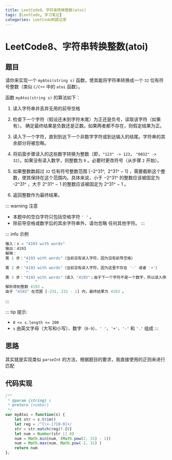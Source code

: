 ```yaml
---
title: LeetCode8、字符串转换整数(atoi)
tags: [LeetCode, 学习笔记]
categories: LeetCode刷题记录
---
```


# LeetCode8、字符串转换整数(atoi)

## 题目
请你来实现一个 `myAtoi(string s)` 函数，使其能将字符串转换成一个 `32` 位有符号整数（类似 `C/C++` 中的 `atoi` 函数）。


函数 `myAtoi(string s)` 的算法如下：

 1. 读入字符串并丢弃无用的前导空格
 
 2. 检查下一个字符（假设还未到字符末尾）为正还是负号，读取该字符（如果有）。 确定最终结果是负数还是正数。如果两者都不存在，则假定结果为正。
 
 3. 读入下一个字符，直到到达下一个非数字字符或到达输入的结尾。字符串的其余部分将被忽略。
 
 4. 将前面步骤读入的这些数字转换为整数（即，`"123" -> 123`， `"0032" -> 32`）。如果没有读入数字，则整数为 `0` 。必要时更改符号（从步骤 `2` 开始）。
 
 5. 如果整数数超过 `32` 位有符号整数范围 [−2^31^,  2^31^ − 1] ，需要截断这个整数，使其保持在这个范围内。具体来说，小于 −2^31^ 的整数应该被固定为 -2^31^ ，大于 2^31^ − 1 的整数应该被固定为 2^31^ − 1 。
 
 6. 返回整数作为最终结果。

::: warning 注意
 - 本题中的空白字符只包括空格字符 `' '` 。
 - 除前导空格或数字后的其余字符串外，请勿忽略 任何其他字符。
:::


::: info 示例
```js
输入：s = "4193 with words"
输出：4193
解释：
第 1 步："4193 with words"（当前没有读入字符，因为没有前导空格）
         ^
第 2 步："4193 with words"（当前没有读入字符，因为这里不存在 '-' 或者 '+'）
         ^
第 3 步："4193 with words"（读入 "4193"；由于下一个字符不是一个数字，所以读入停止）
             ^
解析得到整数 4193 。
由于 "4193" 在范围 [-231, 231 - 1] 内，最终结果为 4193 。
```
:::


::: tip 提示:
-   `0 <= s.length <= 200`
-   `s` 由英文字母（大写和小写）、数字（`0-9`）、`' '`、`'+'`、`'-'` 和 `'.'` 组成
:::


## 思路
其实就是实现类似 `parseInt` 的方法，根据题目的要求，我直接使用的正则来进行匹配

## 代码实现
```js
/**
 * @param {string} s
 * @return {number}
 */
var myAtoi = function(s) {
    let str = s.trim()
    let reg = /^[\+-]?[0-9]+/
    str = str.match(reg)?.[0]
    let num = Number(str || 0)
    num = Math.min(num, (Math.pow(2, 31) - 1))
    num = Math.max(num, Math.pow(-2, 31) )
    return num
};
```

